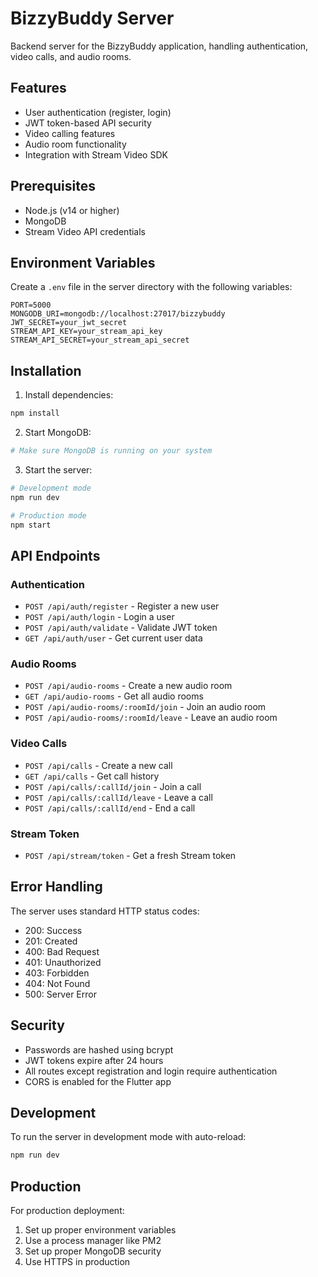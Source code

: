 # BizzyBuddy Server

Backend server for the BizzyBuddy application, handling authentication, video calls, and audio rooms.

## Features

- User authentication (register, login)
- JWT token-based API security
- Video calling features
- Audio room functionality
- Integration with Stream Video SDK

## Prerequisites

- Node.js (v14 or higher)
- MongoDB
- Stream Video API credentials

## Environment Variables

Create a `.env` file in the server directory with the following variables:

```env
PORT=5000
MONGODB_URI=mongodb://localhost:27017/bizzybuddy
JWT_SECRET=your_jwt_secret
STREAM_API_KEY=your_stream_api_key
STREAM_API_SECRET=your_stream_api_secret
```

## Installation

1. Install dependencies:
```bash
npm install
```

2. Start MongoDB:
```bash
# Make sure MongoDB is running on your system
```

3. Start the server:
```bash
# Development mode
npm run dev

# Production mode
npm start
```

## API Endpoints

### Authentication
- `POST /api/auth/register` - Register a new user
- `POST /api/auth/login` - Login a user
- `POST /api/auth/validate` - Validate JWT token
- `GET /api/auth/user` - Get current user data

### Audio Rooms
- `POST /api/audio-rooms` - Create a new audio room
- `GET /api/audio-rooms` - Get all audio rooms
- `POST /api/audio-rooms/:roomId/join` - Join an audio room
- `POST /api/audio-rooms/:roomId/leave` - Leave an audio room

### Video Calls
- `POST /api/calls` - Create a new call
- `GET /api/calls` - Get call history
- `POST /api/calls/:callId/join` - Join a call
- `POST /api/calls/:callId/leave` - Leave a call
- `POST /api/calls/:callId/end` - End a call

### Stream Token
- `POST /api/stream/token` - Get a fresh Stream token

## Error Handling

The server uses standard HTTP status codes:
- 200: Success
- 201: Created
- 400: Bad Request
- 401: Unauthorized
- 403: Forbidden
- 404: Not Found
- 500: Server Error

## Security

- Passwords are hashed using bcrypt
- JWT tokens expire after 24 hours
- All routes except registration and login require authentication
- CORS is enabled for the Flutter app

## Development

To run the server in development mode with auto-reload:
```bash
npm run dev
```

## Production

For production deployment:
1. Set up proper environment variables
2. Use a process manager like PM2
3. Set up proper MongoDB security
4. Use HTTPS in production 